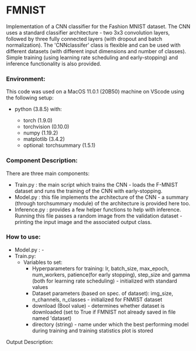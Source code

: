 # FMNIST

Implementation of a CNN classifier for the Fashion MNIST dataset. The CNN uses a standard classifier architecture - two 3x3 convolution layers, followed by three fully connected layers (with dropout and batch normalization). The 'CNNclassifer' class is flexible and can be used with different datasets (with different input dimensions and number of classes). Simple training (using learning rate scheduling and early-stopping) and inference functionality is also provided.

### Environment:

This code was used on a MacOS 11.0.1 (20B50) machine on VScode using the following setup:

* python (3.8.5) with:

  * torch (1.9.0)
  * torchvision (0.10.0)
  * numpy (1.19.2)
  * matplotlib (3.4.2)
  * optional: torchsummary (1.5.1)

### Component Description:

There are three main components:

* Train.py : the main script which trains the CNN - loads the F-MNIST dataset and runs the training of the CNN with early-stopping.
* Model.py : this file implements the architecture of the CNN - a summary (through torchsummary module) of the architecture is provided here too.
* Inference.py : provides a few helper functions to help with inference. Running this file passes a random image from the validation dataset - printing the input image and the associated output class.

### How to use:

* Model.py : - 
* Train.py: 
  * Variables to set:
    * Hyperparameters for training: lr, batch_size, max_epoch, num_workers, patience(for early stopping), step_size and gamma (both for learning rate scheduling)  - initialized with standard values
    * Dataset parameters (based on spec. of dataset): img_size, n_channels, n_classes - initialized for FNMIST dataset
    * download (Bool value) - determines whether dataset is downloaded (set to True if FMNIST not already saved in file named 'dataset)
    * directory (string) -  name under which the best performing model during training and training statistics plot is stored

Output Description:

